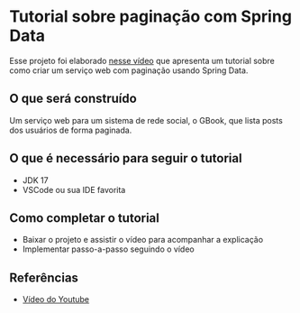 # Tutorial sobre paginação com Spring Data  

Esse projeto foi elaborado [nesse vídeo](https://youtu.be/Jrhb5YJK5II) que apresenta um tutorial sobre como criar um serviço web com paginação usando Spring Data.

## O que será construído

Um serviço web para um sistema de rede social, o GBook, que lista posts dos usuários de forma paginada.

## O que é necessário para seguir o tutorial

- JDK 17
- VSCode ou sua IDE favorita

## Como completar o tutorial

- Baixar o projeto e assistir o vídeo para acompanhar a explicação
- Implementar passo-a-passo seguindo o vídeo

## Referências

- [Vídeo do Youtube](https://youtu.be/Jrhb5YJK5II)
